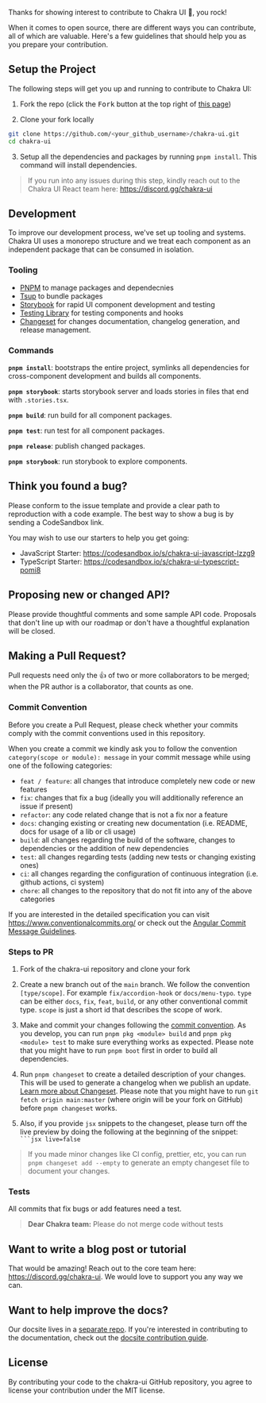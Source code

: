Thanks for showing interest to contribute to Chakra UI 💖, you rock!

When it comes to open source, there are different ways you can contribute, all
of which are valuable. Here's a few guidelines that should help you as you
prepare your contribution.

## Setup the Project

The following steps will get you up and running to contribute to Chakra UI:

1. Fork the repo (click the <kbd>Fork</kbd> button at the top right of
   [this page](https://github.com/chakra-ui/chakra-ui))

2. Clone your fork locally

```sh
git clone https://github.com/<your_github_username>/chakra-ui.git
cd chakra-ui
```

3. Setup all the dependencies and packages by running `pnpm install`. This
   command will install dependencies.

> If you run into any issues during this step, kindly reach out to the Chakra UI
> React team here: https://discord.gg/chakra-ui

## Development

To improve our development process, we've set up tooling and systems. Chakra UI
uses a monorepo structure and we treat each component as an independent package
that can be consumed in isolation.

### Tooling

- [PNPM](https://pnpm.io/) to manage packages and dependecnies
- [Tsup](https://tsup.egoist.sh/) to bundle packages
- [Storybook](https://storybook.js.org/) for rapid UI component development and
  testing
- [Testing Library](https://testing-library.com/) for testing components and
  hooks
- [Changeset](https://github.com/atlassian/changesets) for changes
  documentation, changelog generation, and release management.

### Commands

**`pnpm install`**: bootstraps the entire project, symlinks all dependencies for
cross-component development and builds all components.

**`pnpm storybook`**: starts storybook server and loads stories in files that
end with `.stories.tsx`.

**`pnpm build`**: run build for all component packages.

**`pnpm test`**: run test for all component packages.

**`pnpm release`**: publish changed packages.

**`pnpm storybook`**: run storybook to explore components.

## Think you found a bug?

Please conform to the issue template and provide a clear path to reproduction
with a code example. The best way to show a bug is by sending a CodeSandbox
link.

You may wish to use our starters to help you get going:

- JavaScript Starter: https://codesandbox.io/s/chakra-ui-javascript-lzzg9
- TypeScript Starter: https://codesandbox.io/s/chakra-ui-typescript-pomi8

## Proposing new or changed API?

Please provide thoughtful comments and some sample API code. Proposals that
don't line up with our roadmap or don't have a thoughtful explanation will be
closed.

## Making a Pull Request?

Pull requests need only the :+1: of two or more collaborators to be merged; when
the PR author is a collaborator, that counts as one.

### Commit Convention

Before you create a Pull Request, please check whether your commits comply with
the commit conventions used in this repository.

When you create a commit we kindly ask you to follow the convention
`category(scope or module): message` in your commit message while using one of
the following categories:

- `feat / feature`: all changes that introduce completely new code or new
  features
- `fix`: changes that fix a bug (ideally you will additionally reference an
  issue if present)
- `refactor`: any code related change that is not a fix nor a feature
- `docs`: changing existing or creating new documentation (i.e. README, docs for
  usage of a lib or cli usage)
- `build`: all changes regarding the build of the software, changes to
  dependencies or the addition of new dependencies
- `test`: all changes regarding tests (adding new tests or changing existing
  ones)
- `ci`: all changes regarding the configuration of continuous integration (i.e.
  github actions, ci system)
- `chore`: all changes to the repository that do not fit into any of the above
  categories

If you are interested in the detailed specification you can visit
https://www.conventionalcommits.org/ or check out the
[Angular Commit Message Guidelines](https://github.com/angular/angular/blob/22b96b9/CONTRIBUTING.md#-commit-message-guidelines).

### Steps to PR

1. Fork of the chakra-ui repository and clone your fork

2. Create a new branch out of the `main` branch. We follow the convention
   `[type/scope]`. For example `fix/accordion-hook` or `docs/menu-typo`. `type`
   can be either `docs`, `fix`, `feat`, `build`, or any other conventional
   commit type. `scope` is just a short id that describes the scope of work.

3. Make and commit your changes following the
   [commit convention](https://github.com/chakra-ui/chakra-ui/blob/main/CONTRIBUTING.md#commit-convention).
   As you develop, you can run `pnpm pkg <module> build` and
   `pnpm pkg <module> test` to make sure everything works as expected. Please
   note that you might have to run `pnpm boot` first in order to build all
   dependencies.

4. Run `pnpm changeset` to create a detailed description of your changes. This
   will be used to generate a changelog when we publish an update.
   [Learn more about Changeset](https://github.com/atlassian/changesets/tree/master/packages/cli).
   Please note that you might have to run `git fetch origin main:master` (where
   origin will be your fork on GitHub) before `pnpm changeset` works.
5. Also, if you provide `jsx` snippets to the changeset, please turn off the
   live preview by doing the following at the beginning of the snippet:
   ` ```jsx live=false`

> If you made minor changes like CI config, prettier, etc, you can run
> `pnpm changeset add --empty` to generate an empty changeset file to document
> your changes.

### Tests

All commits that fix bugs or add features need a test.

> **Dear Chakra team:** Please do not merge code without tests

## Want to write a blog post or tutorial

That would be amazing! Reach out to the core team here:
https://discord.gg/chakra-ui. We would love to support you any way we can.

## Want to help improve the docs?

Our docsite lives in a
[separate repo](https://github.com/chakra-ui/chakra-ui-docs). If you're
interested in contributing to the documentation, check out the
[docsite contribution guide](https://github.com/chakra-ui/chakra-ui-docs/blob/main/CONTRIBUTING.md).

## License

By contributing your code to the chakra-ui GitHub repository, you agree to
license your contribution under the MIT license.
